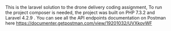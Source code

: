 This is the laravel solution to the drone delivery coding assignment, To run the project composer is needed, the project was built on PHP 7.3.2 and Laravel 4.2.9 .
You can see all the API endpoints documentation on Postman here https://documenter.getpostman.com/view/19201032/UVXkovWF

